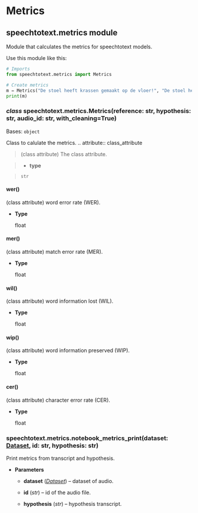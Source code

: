 # Metrics

## speechtotext.metrics module

Module that calculates the metrics for speechtotext models.

Use this module like this:

```python
# Imports
from speechtotext.metrics import Metrics

# Create metrics
m = Metrics("De stoel heeft krassen gemaakt op de vloer!", "De stoel heeft krassen gemaakt op de vloer", "id_from_dataset")
print(m)
```


### _class_ speechtotext.metrics.Metrics(reference: str, hypothesis: str, audio_id: str, with_cleaning=True)
Bases: `object`

Class to calulate the metrics.
.. attribute:: class_attribute

> (class attribute) The class attribute.


> * **type**

>     str



#### wer()
(class attribute) word error rate (WER).


* **Type**

    float



#### mer()
(class attribute) match error rate (MER).


* **Type**

    float



#### wil()
(class attribute) word information lost (WIL).


* **Type**

    float



#### wip()
(class attribute) word information preserved (WIP).


* **Type**

    float



#### cer()
(class attribute) character error rate (CER).


* **Type**

    float



### speechtotext.metrics.notebook_metrics_print(dataset: [Dataset](datasets.md#speechtotext.datasets.Dataset), id: str, hypothesis: str)
Print metrics from transcript and hypothesis.


* **Parameters**

    
    * **dataset** ([*Dataset*](datasets.md#speechtotext.datasets.Dataset)) – dataset of audio.


    * **id** (*str*) – id of the audio file.


    * **hypothesis** (*str*) – hypothesis transcript.
